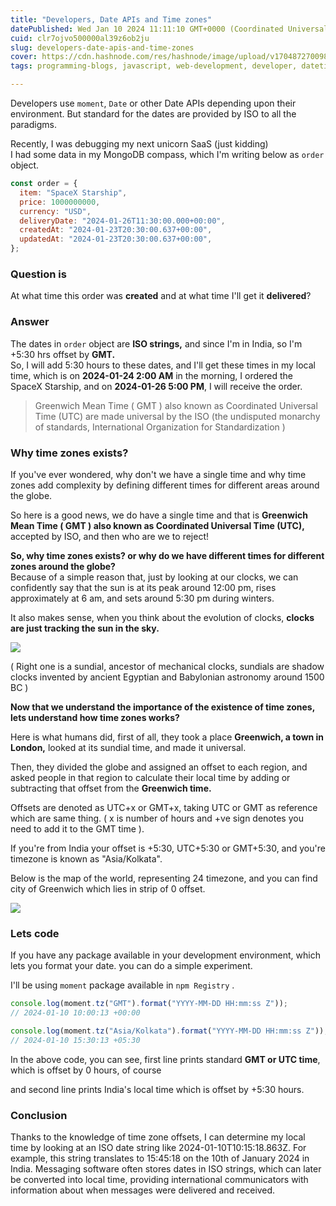 ```yaml
---
title: "Developers, Date APIs and Time zones"
datePublished: Wed Jan 10 2024 11:11:10 GMT+0000 (Coordinated Universal Time)
cuid: clr7ojvo500000al39z6ob2ju
slug: developers-date-apis-and-time-zones
cover: https://cdn.hashnode.com/res/hashnode/image/upload/v1704872700980/0a5bc4e3-e675-46f4-88b3-db2b1ebcb6a8.jpeg
tags: programming-blogs, javascript, web-development, developer, datetime

---
```


Developers use `moment`, `Date` or other Date APIs depending upon their environment. But standard for the dates are provided by ISO to all the paradigms.

Recently, I was debugging my next unicorn SaaS (just kidding)  
I had some data in my MongoDB compass, which I'm writing below as `order` object.

```javascript
const order = {
  item: "SpaceX Starship",
  price: 1000000000,
  currency: "USD",
  deliveryDate: "2024-01-26T11:30:00.000+00:00",
  createdAt: "2024-01-23T20:30:00.637+00:00",
  updatedAt: "2024-01-23T20:30:00.637+00:00",
};
```

### Question is

At what time this order was **created** and at what time I'll get it **delivered**?

### Answer

The dates in `order` object are **ISO strings,** and since I'm in India, so I'm +5:30 hrs offset by **GMT.**  
So, I will add 5:30 hours to these dates, and I'll get these times in my local time, which is on **2024-01-24 2:00 AM** in the morning, I ordered the SpaceX Starship, and on **2024-01-26 5:00 PM**, I will receive the order.

> Greenwich Mean Time ( GMT ) also known as Coordinated Universal Time (UTC) are made universal by the ISO (the undisputed monarchy of standards, International Organization for Standardization )

### Why time zones exists?

If you've ever wondered, why don't we have a single time and why time zones add complexity by defining different times for different areas around the globe.

So here is a good news, we do have a single time and that is **Greenwich Mean Time ( GMT ) also known as Coordinated Universal Time (UTC),** accepted by ISO, and then who are we to reject!

**So, why time zones exists? or why do we have different times for different zones around the globe?**  
Because of a simple reason that, just by looking at our clocks, we can confidently say that the sun is at its peak around 12:00 pm, rises approximately at 6 am, and sets around 5:30 pm during winters.

It also makes sense, when you think about the evolution of clocks, **clocks are just tracking the sun in the sky.**

![](https://cdn.hashnode.com/res/hashnode/image/upload/v1704872841619/fe1e39fc-cef8-48e7-976d-514e445da28e.png)

( Right one is a sundial, ancestor of mechanical clocks, sundials are shadow clocks invented by ancient Egyptian and Babylonian astronomy around 1500 BC )

**Now that we understand the importance of the existence of time zones, lets understand how time zones works?**

Here is what humans did, first of all, they took a place **Greenwich, a town in London,** looked at its sundial time, and made it universal.

Then, they divided the globe and assigned an offset to each region, and asked people in that region to calculate their local time by adding or subtracting that offset from the **Greenwich time.**

Offsets are denoted as UTC+x or GMT+x, taking UTC or GMT as reference which are same thing. ( x is number of hours and +ve sign denotes you need to add it to the GMT time ).

If you're from India your offset is +5:30, UTC+5:30 or GMT+5:30, and you're timezone is known as "Asia/Kolkata".

Below is the map of the world, representing 24 timezone, and you can find city of Greenwich which lies in strip of 0 offset.

[![](https://cdn.hashnode.com/res/hashnode/image/upload/v1704879786362/bb59f222-0d92-4097-bba8-372d5c37eded.jpeg)](https://nationsgeo.com/time/timezonemap/UTC+6/)

### Lets code

If you have any package available in your development environment, which lets you format your date. you can do a simple experiment.

I'll be using `moment` package available in `npm Registry` .

```javascript
console.log(moment.tz("GMT").format("YYYY-MM-DD HH:mm:ss Z"));
// 2024-01-10 10:00:13 +00:00

console.log(moment.tz("Asia/Kolkata").format("YYYY-MM-DD HH:mm:ss Z"));
// 2024-01-10 15:30:13 +05:30
```

In the above code, you can see, first line prints standard **GMT or UTC time**, which is offset by 0 hours, of course

and second line prints India's local time which is offset by +5:30 hours.

### Conclusion

Thanks to the knowledge of time zone offsets, I can determine my local time by looking at an ISO date string like 2024-01-10T10:15:18.863Z. For example, this string translates to 15:45:18 on the 10th of January 2024 in India. Messaging software often stores dates in ISO strings, which can later be converted into local time, providing international communicators with information about when messages were delivered and received.
